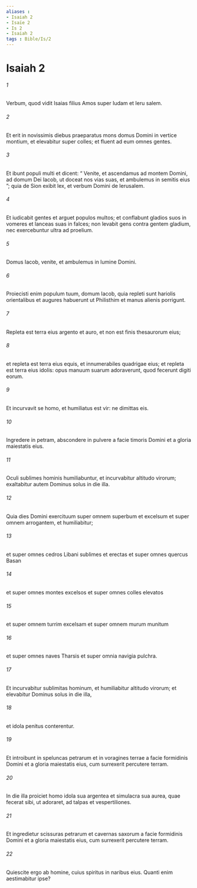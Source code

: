 ```yaml
---
aliases : 
- Isaiah 2
- Isaïe 2
- Is 2
- Isaiah 2
tags : Bible/Is/2
---
```


# Isaiah 2

###### 1
Verbum, quod vidit Isaias filius Amos super Iudam et Ieru salem.
###### 2
Et erit in novissimis diebus praeparatus mons domus Domini in vertice montium, et elevabitur super colles; et fluent ad eum omnes gentes.
###### 3
Et ibunt populi multi et dicent: “ Venite, et ascendamus ad montem Domini, ad domum Dei Iacob, ut doceat nos vias suas, et ambulemus in semitis eius ”; quia de Sion exibit lex, et verbum Domini de Ierusalem.
###### 4
Et iudicabit gentes et arguet populos multos; et conflabunt gladios suos in vomeres et lanceas suas in falces; non levabit gens contra gentem gladium, nec exercebuntur ultra ad proelium.
###### 5
Domus Iacob, venite, et ambulemus in lumine Domini.
###### 6
Proiecisti enim populum tuum, domum Iacob, quia repleti sunt hariolis orientalibus et augures habuerunt ut Philisthim et manus alienis porrigunt.
###### 7
Repleta est terra eius argento et auro, et non est finis thesaurorum eius;
###### 8
et repleta est terra eius equis, et innumerabiles quadrigae eius; et repleta est terra eius idolis: opus manuum suarum adoraverunt, quod fecerunt digiti eorum.
###### 9
Et incurvavit se homo, et humiliatus est vir: ne dimittas eis.
###### 10
Ingredere in petram, abscondere in pulvere a facie timoris Domini et a gloria maiestatis eius.
###### 11
Oculi sublimes hominis humiliabuntur, et incurvabitur altitudo virorum; exaltabitur autem Dominus solus in die illa.
###### 12
Quia dies Domini exercituum super omnem superbum et excelsum et super omnem arrogantem, et humiliabitur;
###### 13
et super omnes cedros Libani sublimes et erectas et super omnes quercus Basan
###### 14
et super omnes montes excelsos et super omnes colles elevatos
###### 15
et super omnem turrim excelsam et super omnem murum munitum
###### 16
et super omnes naves Tharsis et super omnia navigia pulchra.
###### 17
Et incurvabitur sublimitas hominum, et humiliabitur altitudo virorum; et elevabitur Dominus solus in die illa,
###### 18
et idola penitus conterentur.
###### 19
Et introibunt in speluncas petrarum et in voragines terrae a facie formidinis Domini et a gloria maiestatis eius, cum surrexerit percutere terram.
###### 20
In die illa proiciet homo idola sua argentea et simulacra sua aurea, quae fecerat sibi, ut adoraret, ad talpas et vespertiliones. 
###### 21
Et ingredietur scissuras petrarum et cavernas saxorum a facie formidinis Domini et a gloria maiestatis eius, cum surrexerit percutere terram. 
###### 22
Quiescite ergo ab homine, cuius spiritus in naribus eius. Quanti enim aestimabitur ipse?
